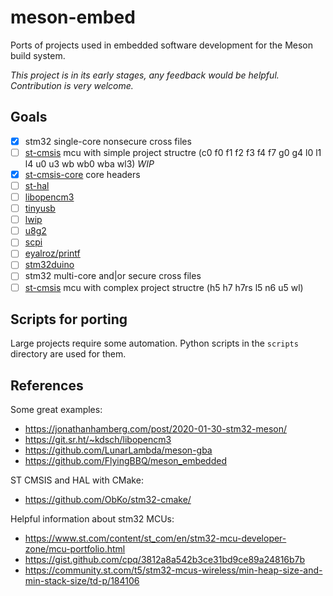 # meson-embed 

Ports of projects used in embedded software development for the Meson build system.

_This project is in its early stages, any feedback would be helpful.  Contribution is very welcome._

## Goals

- [x] stm32 single-core nonsecure cross files
- [ ] [st-cmsis](https://github.com/STMicroelectronics/STM32Cube_MCU_Overall_Offer?tab=readme-ov-file#stm32cube-cmsis) mcu with simple project structre (c0 f0 f1 f2 f3 f4 f7 g0 g4 l0 l1 l4 u0 u3 wb wb0 wba wl3) _WIP_
- [x] [st-cmsis-core](https://github.com/STMicroelectronics/cmsis-core) core headers
- [ ] [st-hal](https://github.com/STMicroelectronics/STM32Cube_MCU_Overall_Offer?tab=readme-ov-file#stm32cube-hal-drivers)
- [ ] [libopencm3](https://github.com/libopencm3/libopencm3)
- [ ] [tinyusb](https://github.com/hathach/tinyusb)
- [ ] [lwip](https://git.savannah.gnu.org/cgit/lwip.git/)
- [ ] [u8g2](https://github.com/olikraus/u8g2)
- [ ] [scpi](https://github.com/j123b567/scpi-parser)
- [ ] [eyalroz/printf](https://github.com/eyalroz/printf)
- [ ] [stm32duino](https://github.com/stm32duino/Arduino_Core_STM32)
- [ ] stm32 multi-core and|or secure cross files
- [ ] [st-cmsis](https://github.com/STMicroelectronics/STM32Cube_MCU_Overall_Offer?tab=readme-ov-file#stm32cube-cmsis) mcu with complex project structre (h5 h7 h7rs l5 n6 u5 wl)

## Scripts for porting

Large projects require some automation. Python scripts in the `scripts` directory are used for them.

## References

Some great examples:
 * https://jonathanhamberg.com/post/2020-01-30-stm32-meson/
 * https://git.sr.ht/~kdsch/libopencm3
 * https://github.com/LunarLambda/meson-gba
 * https://github.com/FlyingBBQ/meson_embedded

ST CMSIS and HAL with CMake:
 * https://github.com/ObKo/stm32-cmake/

Helpful information about stm32 MCUs:
 * https://www.st.com/content/st_com/en/stm32-mcu-developer-zone/mcu-portfolio.html
 * https://gist.github.com/cpq/3812a8a542b3ce31bd9ce89a24816b7b
 * https://community.st.com/t5/stm32-mcus-wireless/min-heap-size-and-min-stack-size/td-p/184106
